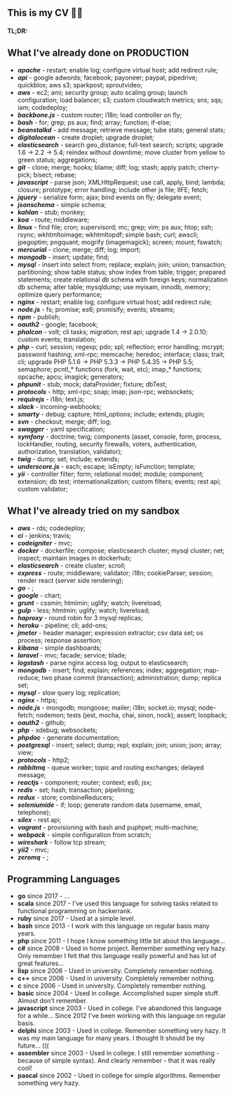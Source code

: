 This is my CV 🙈😬
-

#### TL;DR:

## What I've already done on PRODUCTION

* ***apache*** - restart; enable log; configure virtual host; add redirect rule;
* ***api*** - google adwords; facebook; payoneer; paypal; pipedrive; quickblox; aws s3; sparkpost; sproutvideo;
* ***aws*** - ec2; ami; security group; auto scaling group; launch configuration; load balancer; s3; custom cloudwatch metrics; sns; sqs; iam; codedeploy;
* ***backbone.js*** - custom router; i18n; load controller on fly;
* ***bash*** - for; grep; ps aux; find; array; function; if-else;
* ***beanstalkd*** - add message; retrieve message; tube stats; general stats;
* ***digitalocean*** - create droplet; upgrade droplet;
* ***elasticsearch*** - search geo_distance; full-text search; scripts; upgrade 1.6 → 2.2 → 5.4; reindex without downtime; move cluster from yellow to green status; aggregations;
* ***git*** - clone; merge; hooks; blame; diff; log; stash; apply patch; cherry-pick; bisect; rebase;
* ***javascript*** - parse json; XMLHttpRequest; use call, apply, bind; lambda; closure; prototype; error handling; include other js file; IIFE; fetch;
* ***jquery*** - serialize form; ajax; bind events on fly; delegate event;
* ***jsonschema*** - simple schema;
* ***kahlan*** - stub; monkey;
* ***koa*** - route; middleware;
* ***linux*** - find file; cron; supervisord; mc; grep; vim; ps aux; htop; ssh; rsync; wkhtmltoimage; wkhtmltopdf; simple bash; curl; awscli; jpegoptim; pngquant; mogrify (imagemagick); screen; mount; fswatch;
* ***mercurial*** - clone; merge; diff; log; import;
* ***mongodb*** - insert; update; find;
* ***mysql*** - insert into select from; replace; explain; join; union; transaction; partitioning; show table status; show index from table; trigger; prepared statements; create relational db schema with foreign keys; normalization db schema; alter table; mysqldump; use myisam, innodb, memory; optimize query performance;
* ***nginx*** - restart; enable log; configure virtual host; add redirect rule;
* ***node.js*** - fs; promise; es6; promisify; events; streams;
* ***npm*** - publish;
* ***oauth2*** - google; facebook;
* ***phalcon*** - volt; cli tasks; migration; rest api; upgrade 1.4 → 2.0.10; custom events; translation;
* ***php*** - curl; session; regexp; pdo; spl; reflection; error handling; mcrypt; password hashing; xml-rpc; memcache; heredoc; interface; class; trait; cli; upgrade PHP 5.1.6 → PHP 5.3.3 → PHP 5.4.35 → PHP 5.5; semaphore; pcntl_* functions (fork, wait, etc); imap_* functions; opcache; apcu; imagick; generators;
* ***phpunit*** - stub; mock; dataProvider; fixture; dbTest;
* ***protocols*** - http; xml-rpc; soap; imap; json-rpc; websockets;
* ***requirejs*** - i18n; text.js;
* ***slack*** - incoming-webhooks;
* ***smarty*** - debug; capture; html_options; include; extends; plugin;
* ***svn*** - checkout; merge; diff; log; 
* ***swagger*** - yaml specification;
* ***symfony*** - doctrine; twig; components (asset, console, form, process, lockHandler, routing, security firewalls, voters, authentication, authorization, translation, validator);
* ***twig*** - dump; set; include; extends;
* ***underscore.js*** - each; escape; isEmpty; isFunction; template;
* ***yii*** - controller filter; form; relational model; module; component; extension; db test; internationalization; custom filters; events; rest api; custom validator;

## What I've already tried on my sandbox

* ***aws*** - rds; codedeploy;
* ***ci*** - jenkins; travis;
* ***codeigniter*** - mvc;
* ***docker*** - dockerfile; compose; elasticsearch cluster; mysql cluster; net; inspect; maintain images in dockerhub;
* ***elasticsearch*** - create cluster; scroll;
* ***express*** - route; middleware; validator; i18n; cookieParser; session; render react (server side rendering);
* ***go*** - ;
* ***google*** - chart;
* ***grunt*** - cssmin; htmlmin; uglify; watch; livereload;
* ***gulp*** - less; htmlmin; uglify; watch; livereload;
* ***haproxy*** - round robin for 3 mysql replicas;
* ***heroku*** - pipeline; cli; add-ons;
* ***jmeter*** - header manager; expression extractor; csv data set; os process; response assertion;
* ***kibana*** - simple dashboards;
* ***laravel*** - mvc; facade; service; blade;
* ***logstash*** - parse nginx access log; output to elasticsearch;  
* ***mongodb*** - insert; find; explain; references; index; aggregation; map-reduce; two phase commit (transaction); administration; dump; replica set;
* ***mysql*** - slow query log; replication;
* ***nginx*** - https;
* ***node.js*** - mongodb; mongoose; mailer; i18n; socket.io; mysql; node-fetch; nodemon; tests (jest, mocha, chai, sinon, nock); assert; loopback;
* ***oauth2*** - github;
* ***php*** - xdebug; websockets;
* ***phpdoc*** - generate documentation;
* ***postgresql*** - insert; select; dump; repl; explain; join; union; json; array; view;
* ***protocols*** - http2;
* ***rabbitmq*** - queue worker; topic and routing exchanges; delayed message;
* ***reactjs*** - component; router; context; es6; jsx;
* ***redis*** - set; hash; transaction; pipelining;
* ***redux*** - store; combineReducers;
* ***seleniumide*** - if; loop; generate random data (username, email, telephone);
* ***silex*** - rest api;
* ***vagrant*** - provisioning with bash and puphpet; multi-machine;
* ***webpack*** - simple configuration from scratch;
* ***wireshark*** - follow tcp stream;
* ***yii2*** - mvc;
* ***zeromq*** - ;

## Programming Languages

* **go** since 2017 - ...
* **scala** since 2017 - I've used this language for solving tasks related to functional programming on hackerrank.
* **ruby** since 2017 - Used at a simple level.
* **bash** since 2013 - I work with this language on regular basis many years.
* **php** since 2011 - I hope I know something little bit about this language...
* **c#** since 2008 - Used in home project. Remember something very hazy. Only remember I felt that this language really powerful and has lot of great features...
* **lisp** since 2006 - Used in university. Completely remember nothing.
* **c++** since 2006 - Used in university. Completely remember nothing.
* **c** since 2006 - Used in university. Completely remember nothing.
* **basic** since 2004 - Used in college. Accomplished super simple stuff. Almost don't remember.
* **javascript** since 2003 - Used in college. I've abandoned this language for a while... Since 2012 I've been working with this language on regular basis.
* **delphi** since 2003 - Used in college. Remember something very hazy. It was my main language for many years. I thought It should be my future... (((
* **assembler** since 2003 - Used in college. I still remember something - because of simple syntax). And clearly remember - that it was really cool!
* **pascal** since 2002 - Used in college for simple algorithms. Remember something very hazy.
